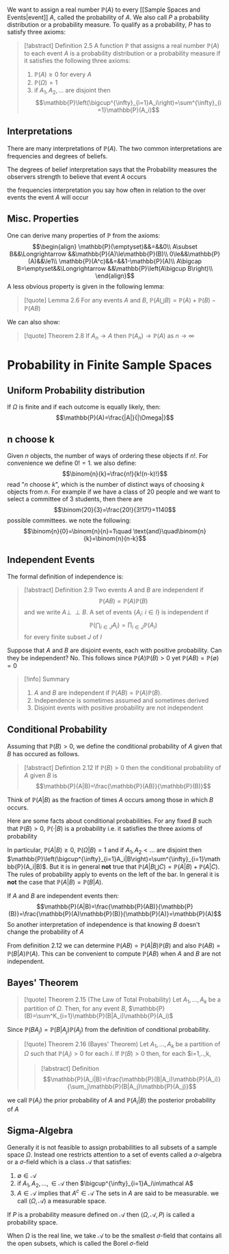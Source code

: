 We want to assign a real number $\mathbb{P}(A)$ to every [[Sample Spaces and Events|event]] $A$, called the probability of $A$. We also call $P$ a probability distribution or a probability measure. To qualify as a probability, $P$ has to satisfy three axioms:
>[!abstract] Definition 2.5
>A function $\mathbb{P}$ that assigns a real number $\mathbb{P}(A)$ to each event $A$ is a probability distribution or a probability measure if it satisfies the following three axioms:
>1. $\mathbb{P}(A)\ge0$ for  every $A$
>2. $\mathbb{P}(\Omega) = 1$
>3. if $A_1,A_2,...$ are disjoint then $$\mathbb{P}\left(\bigcup^{\infty}_{i=1}A_i\right)=\sum^{\infty}_{i=1}\mathbb{P}(A_i)$$

## Interpretations
There are many interpretations of $\mathbb{P}(A)$. The two common interpretations are frequencies and degrees of beliefs.

The degrees of belief interpretation says that the Probability measures the observers strength to believe that event $A$ occurs

the frequencies interpretation you say how often in relation to the over events the event $A$ will occur

## Misc. Properties
One can derive many properties of $\mathbb{P}$ from the axioms:
$$\begin{align}
\mathbb{P}(\emptyset)&&=&&0\\
A\subset B&&\Longrightarrow &&\mathbb{P}(A)\le\mathbb{P}(B)\\
0\le&&\mathbb{P}(A)&&\le1\\
\mathbb{P}(A^c)&&=&&1-\mathbb{P}(A)\\
A\bigcap B=\emptyset&&\Longrightarrow &&\mathbb{P}\left(A\bigcup B\right)\\
\end{align}$$
A less obvious property is given in the following lemma:
> [!quote] Lemma 2.6
> For any events $A$ and $B$, $\mathbb{P}(A\bigcup B)=\mathbb{P}(A)+\mathbb{P}(B)-\mathbb{P}(AB)$

We can also show:
> [!quote] Theorem 2.8
> If $A_n\rightarrow A$ then $\mathbb{P}(A_n)\rightarrow \mathbb{P}(A)$ as $n\rightarrow \infty$ 
> 

# Probability in Finite Sample Spaces
## Uniform Probability distribution
If $\Omega$ is finite and if each outcome is equally likely, then:
$$\mathbb{P}(A)=\frac{|A|}{|\Omega|}$$
## n choose k
Given $n$ objects, the number of ways of ordering these objects if $n!$. For convenience we define $0!=1$. we also define:
$$\binom{n}{k}=\frac{n!}{k!(n-k)!}$$
read "$n$ choose $k$", which is the number of distinct ways of choosing $k$ objects from $n$. For example if we have a class of 20 people and we want to select a committee of 3 students, then there are
$$\binom{20}{3}=\frac{20!}{3!17!}=1140$$
possible committees. we note the following:
$$\binom{n}{0}=\binom{n}{n}=1\quad \text{and}\quad\binom{n}{k}=\binom{n}{n-k}$$
## Independent  Events
The formal definition of independence is:
> [!abstract] Definition 2.9
> Two events $A$ and $B$ are independent if
> $$\mathbb{P}(AB)=\mathbb{P}(A)\mathbb{P}(B)$$
> and we write $A \perp \!\!\! \perp B$. A set of events $\{A_i:\ i\in I\}$ is independent if
> $$\mathbb{P}\left(\bigcap_{i\in J} A_i\right)=\prod_{i\in J}\mathbb{P}(A_i)$$
> for every finite subset $J$ of $I$


Suppose that $A$ and $B$ are disjoint events, each with positive probability. Can they be independent? No. This follows since $\mathbb{P}(A)\mathbb{P}(B)>0$ yet $\mathbb{P}(AB)=\mathbb{P}(\emptyset)=0$

> [!info] Summary
> 1. $A$ and $B$ are independent if $\mathbb{P}(AB)=\mathbb{P}(A)\mathbb{P}(B)$.
> 2. Independence is sometimes assumed and sometimes derived
> 3. Disjoint events with positive probability are not independent

## Conditional Probability
Assuming that $\mathbb{P}(B) > 0$, we define the conditional probability of $A$ given that $B$ has occured as follows.
>[!abstract] Defintion 2.12
>If $\mathbb{P}(B)>0$ then the conditional probability of $A$ given $B$ is 
>$$\mathbb{P}(A|B)=\frac{\mathbb{P}(AB)}{\mathbb{P}(B)}$$

Think of $\mathbb{P}(A|B)$ as the fraction of times $A$ occurs among those in which $B$ occurs. 

Here are some facts about conditional probabilities. For any fixed $B$ such that $\mathbb{P}(B)>0$, $\mathbb{P}(\cdot|B)$ is a probability i.e. it satisfies the three axioms of probability

In particular, $\mathbb{P}(A|B)\ge0$, $\mathbb{P}(\Omega|B)=1$ and if $A_1,A_2<...$ are disjoint then $\mathbb{P}\left(\bigcup^{\infty}_{i=1}A_i|B\right)=\sum^{\infty}_{i=1}\mathbb{P}(A_i|B)$. But it is in general **not** true that $\mathbb{P}(A|B\bigcup C)=\mathbb{P}(A|B)+\mathbb{P}(A|C)$. The rules of probability apply to events on the left of the bar. In general it is **not** the case that $\mathbb{P}(A|B) =\mathbb{P}(B|A)$.  

If $A$ and $B$ are independent events then:
$$\mathbb{P}(A|B)=\frac{\mathbb{P}(AB)}{\mathbb{P}(B)}=\frac{\mathbb{P}(A)\mathbb{P}(B)}{\mathbb{P}(A)}=\mathbb{P}(A)$$
So another interpretation of independence is that knowing $B$ doesn't change the probability of $A$

From definition 2.12 we can determine $\mathbb{P}(AB)=\mathbb{P}(A|B)\mathbb{P}(B)$ and also $\mathbb{P}(AB)=\mathbb{P}(B|A)\mathbb{P}(A)$. This can be convenient to compute $\mathbb{P}(AB)$ when $A$ and $B$ are not independent.

## Bayes' Theorem
>[!quote] Theorem 2.15 (The Law of Total Probability)
>Let $A_1,...,A_k$ be a partition of $\Omega$. Then, for any event $B$, $\mathbb{P}(B)=\sum^K_{i=1}\mathbb{P}(B|A_i)\mathbb{P}(A_i)$

Since $\mathbb{P}(BA_j)=\mathbb{P}(B|A_j)\mathbb{P}(A_j)$ from the definition of conditional probability.

>[!quote] Theorem 2.16 (Bayes' Theorem)
>Let $A_1,...,A_k$ be a partition of $\Omega$ such that $\mathbb{P}(A_i)>0$ for each $i$. If $\mathbb{P}(B)>0$ then, for each $i=1,..,k,
>>[!abstract] Definition
>>$$\mathbb{P}(A_i|B)=\frac{\mathbb{P}(B|A_i)\mathbb{P}(A_i)}{\sum_j\mathbb{P}(B|A_j)\mathbb{P}(A_j)}$$ 

we call $\mathbb{P}(A_i)$ the prior probability of $A$ and $\mathbb{P}(A_i|B)$ the posterior probability of $A$ 


## Sigma-Algebra
Generally it is not feasible to assign probabilities to all subsets of a sample space $\Omega$. Instead one restricts attention  to a set of events called a $\sigma$-algebra or a $\sigma$-field which is a class $\mathcal{A}$ that satisfies:
1. $\emptyset\in \mathcal A$
2. if $A_1, A_2,...,\in\mathcal A$ then $\bigcup^{\infty}_{i=1}A_i\in\mathcal A$ 
3. $A\in\mathcal A$ implies that $A^c\in\mathcal A$ 
The sets in $A$ are said to be measurable. we call ($\Omega,\mathcal A$) a measurable space. 

If $P$ is a probability measure defined on $\mathcal A$ then ($\Omega, \mathcal A, P$) is called a probability space. 

When  $\Omega$ is the real line, we take $\mathcal A$ to be the smallest $\sigma$-field that contains all the open subsets, which is called the Borel $\sigma$-field